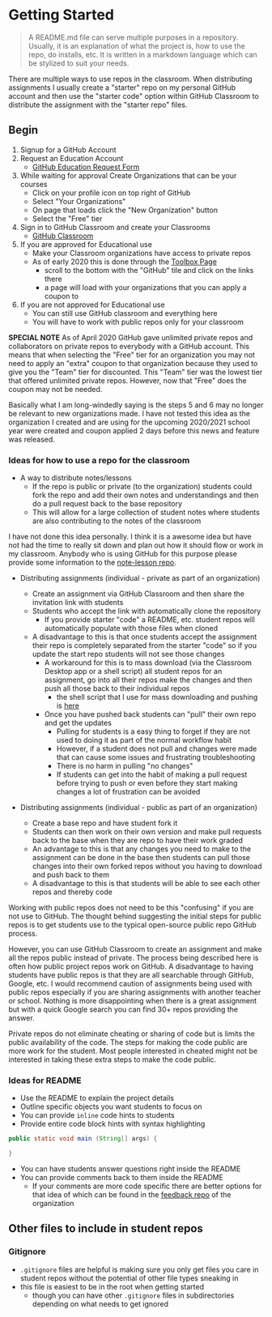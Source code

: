 # Getting Started
> A README.md file can serve multiple purposes in a repository.  Usually, it is an explanation of what the project is, how to use the repo, do installs, etc. It is written in a markdown language which can be stylized to suit your needs.

There are multiple ways to use repos in the classroom.  When distributing assignments I usually create a "starter" repo on my personal GitHub account and then use the "starter code" option within GitHub Classroom to distribute the assignment with the "starter repo" files.

## Begin
1. Signup for a GitHub Account
2. Request an Education Account 
    - [GitHub Education Request Form](https://education.github.com/discount_requests/new)
3. While waiting for approval Create Organizations that can be your courses
    - Click on your profile icon on top right of GitHub 
    - Select "Your Organizations"
    - On page that loads click the "New Organization" button
    - Select the "Free" tier
4. Sign in to GitHub Classroom and create your Classrooms
    - [GitHub Classroom](https://classroom.github.com/)
5. If you are approved for Educational use
    - Make your Classroom organizations have access to private repos 
    - As of early 2020 this is done through the [Toolbox Page](https://education.github.com/toolbox/offers)
        - scroll to the bottom with the "GitHub" tile and click on the links there
        - a page will load with your organizations that you can apply a coupon to
6. If you are not approved for Educational use
    - You can still use GitHub classroom and everything here
    - You will have to work with public repos only for your classroom

**SPECIAL NOTE**
As of April 2020 GitHub gave unlimited private repos and collaborators on private repos to everybody with a GitHub account.  This means that when selecting the "Free" tier for an organization you may not need to apply an "extra" coupon to that organization because they used to give you the "Team" tier for discounted.  This "Team" tier was the lowest tier that offered unlimited private repos.  However, now that "Free" does the coupon may not be needed.  

Basically what I am long-windedly saying is the steps 5 and 6 may no longer be relevant to new organizations made.  I have not tested this idea as the organization I created and are using for the upcoming 2020/2021 school year were created and coupon applied 2 days before this news and feature was released.

### Ideas for how to use a repo for the classroom
- A way to distribute notes/lessons
    - If the repo is public or private (to the organization) students could fork the repo and add their own notes and understandings and then do a pull request back to the base repository
    - This will allow for a large collection of student notes where students are also contributing to the notes of the classroom

I have not done this idea personally.  I think it is a awesome idea but have not had the time to really sit down and plan out how it should flow or work in my classroom.  Anybody who is using GitHub for this purpose please provide some information to the [note-lesson repo](LINK_HERE).

- Distributing assignments (individual - private as part of an organization)
    - Create an assignment via GitHub Classroom and then share the invitation link with students
    - Students who accept the link with automatically clone the repository
        - If you provide starter "code" a README, etc. student repos will automatically populate with those files when cloned
    - A disadvantage to this is that once students accept the assignment their repo is completely separated from the starter "code" so if you update the start repo students will not see those changes
        - A workaround for this is to mass download (via the Classroom Desktop app or a shell script) all student repos for an assignment, go into all their repos make the changes and then push all those back to their individual repos
            - the shell script that I use for mass downloading and pushing is [here](https://github.com/jfiksel/github-classroom-for-teachers)
        - Once you have pushed back students can "pull" their own repo and get the updates
            - Pulling for students is a easy thing to forget if they are not used to doing it as part of the normal workflow habit
            - However, if a student does not pull and changes were made that can cause some issues and frustrating troubleshooting
            - There is no harm in pulling "no changes"
            - If students can get into the habit of making a pull request before trying to push or even before they start making changes a lot of frustration can be avoided


- Distributing assignments (individual - public as part of an organization)
    - Create a base repo and have student fork it
    - Students can then work on their own version and make pull requests back to the base when they are repo to have their work graded
    - An advantage to this is that any changes you need to make to the assignment can be done in the base then students can pull those changes into their own forked repos without you having to download and push back to them
    - A disadvantage to this is that students will be able to see each other repos and thereby code

Working with public repos does not need to be this "confusing" if you are not use to GitHub.  The thought behind suggesting the initial steps for public repos is to get students use to the typical open-source public repo GitHub process.

However, you can use GitHub Classroom to create an assignment and make all the repos public instead of private.  The process being described here is often how public project repos work on GitHub.  A disadvantage to having students have public repos is that they are all searchable through GitHub, Google, etc.  I would recommend caution of assignments being used with public repos especially if you are sharing assignments with another teacher or school.  Nothing is more disappointing when there is a great assignment but with a quick Google search you can find 30+ repos providing the answer.

Private repos do not eliminate cheating or sharing of code but is limits the public availability of the code.  The steps for making the code public are more work for the student.  Most people interested in cheated might not be interested in taking these extra steps to make the code public.

### Ideas for README
- Use the README to explain the project details
- Outline specific objects you want students to focus on
- You can provide `inline` code hints to students
- Provide entire code block hints with syntax highlighting
```Java
public static void main (String[] args) {

}
```
- You can have students answer questions right inside the README
- You can provide comments back to them inside the README
    - If your comments are more code specific there are better options for that idea of which can be found in the [feedback repo](https://github.com/csa-teachers-help/feedback-ideas) of the organization 

## Other files to include in student repos

### Gitignore
- `.gitignore` files are helpful is making sure you only get files you care in student repos without the potential of other file types sneaking in
- this file is easiest to be in the root when getting started
    - though you can have other `.gitignore` files in subdirectories depending on what needs to get ignored
    